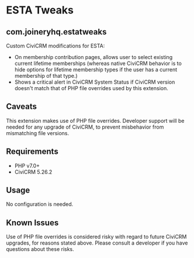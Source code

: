# ESTA Tweaks
## com.joineryhq.estatweaks

Custom CiviCRM modifications for ESTA:

* On membership contribution pages, allows user to select existing current lifetime memberships
  (whereas native CiviCRM behavior is to hide options for lifetime membership types if the user
  has a current membership of that type.)
* Shows a critical alert in CiviCRM System Status if CiviCRM version doesn't match that of PHP
  file overrides used by this extension.

## Caveats

This extension makes use of PHP file overrides. Developer support will be needed for any 
upgrade of CiviCRM, to prevent misbehavior from mismatching file versions.

## Requirements

* PHP v7.0+
* CiviCRM 5.26.2

## Usage

No configuration is needed.

## Known Issues

Use of PHP file overrides is considered risky with regard to future CiviCRM upgrades,
for reasons stated above. Please consult a developer if you have questions about these
risks.
